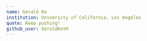 ```yaml
---
name: Gerald Ko
institution: University of California, Los Angeles
quote: Keep pushing!
github_user: GeraldKoYH
---
```

